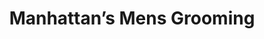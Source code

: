---
title: "Manhattan’s Mens Grooming"
url: /shorewood/manhattans-mens-grooming/
shop: hairdresser
---